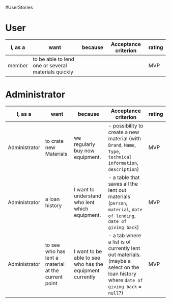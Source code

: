 #UserStories

# User

| I, as a | want                                                | because | Acceptance criterion | rating |
| ------- | --------------------------------------------------- | ------- | -------------------- | ------ |
| member  | to be able to lend one or several materials quickly |         |                      | MVP    |


# Administrator

| I, as a       | want                                                | because                                                  | Acceptance criterion                                                                                                                | rating |
| ------------- | --------------------------------------------------- | -------------------------------------------------------- | ----------------------------------------------------------------------------------------------------------------------------------- | ------ |
| Administrator | to crate new Materials                              | we regularly buy now equipment.                          | - possibility to create a new material (with `Brand`, `Name`, `Type`, `technical information`, `description`)                       | MVP    |
| Administrator | a loan history                                      | I want to understand who lent which equipment.           | - a table that saves all the lent out materials (`person`, `material`, `date of lending`, `date of giving back`)                    | MVP    |
| Administrator | to see who has lent a material at the current point | I want to be able to see who has the equipment currently | - a tab where a list is of currently lent out materials. (maybe a select on the loan history where `date of giving back` = `null`?) | MVP    |
